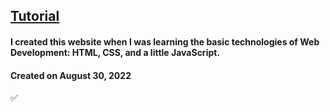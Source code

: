 ## [Tutorial](https://www.youtube.com/watch?v=rdpUUK39wPA)

#### I created this website when I was learning the basic technologies of Web Development: HTML, CSS, and a little JavaScript.

#### Created on August 30, 2022

✅
